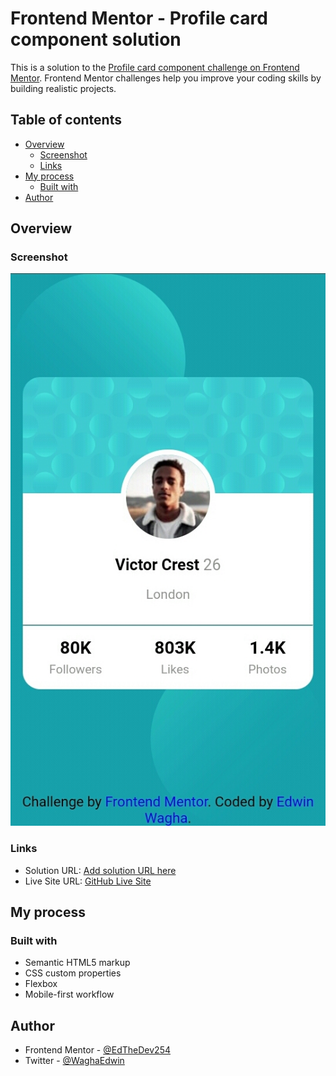 # Frontend Mentor - Profile card component solution

This is a solution to the [Profile card component challenge on Frontend Mentor](https://www.frontendmentor.io/challenges/profile-card-component-cfArpWshJ). Frontend Mentor challenges help you improve your coding skills by building realistic projects. 

## Table of contents

- [Overview](#overview)
  - [Screenshot](#screenshot)
  - [Links](#links)
- [My process](#my-process)
  - [Built with](#built-with)
- [Author](#author)


## Overview

### Screenshot

![](./images/screenshot.jpg)


### Links

- Solution URL: [Add solution URL here](https://your-solution-url.com)
- Live Site URL: [GitHub Live Site](https://edthedev254.github.io/profile-card-component/)

## My process

### Built with

- Semantic HTML5 markup
- CSS custom properties
- Flexbox
- Mobile-first workflow


## Author

- Frontend Mentor - [@EdTheDev254](https://www.frontendmentor.io/profile/EdTheDev254)
- Twitter - [@WaghaEdwin](https://www.twitter.com/WaghaEdwin)




